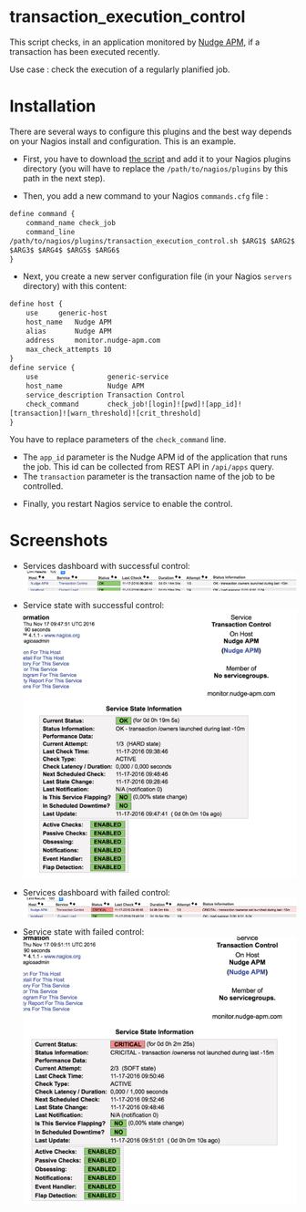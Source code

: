 # transaction_execution_control

This script checks, in an application monitored by [Nudge APM](https://www.nudge-apm.com), if a transaction has been executed recently.

Use case : check the execution of a regularly planified job.

# Installation

There are several ways to configure this plugins and the best way depends on your Nagios install and configuration.
This is an example.

* First, you have to download [the script](transaction_execution_control.sh) and add it to your Nagios plugins directory (you will have to replace the `/path/to/nagios/plugins` by this path in the next step).

* Then, you add a new command to your Nagios `commands.cfg` file :
```
define command {
    command_name check_job
    command_line /path/to/nagios/plugins/transaction_execution_control.sh $ARG1$ $ARG2$ $ARG3$ $ARG4$ $ARG5$ $ARG6$
}
```

* Next, you create a new server configuration file (in your Nagios `servers` directory) with this content:
```
define host {
    use     generic-host
    host_name   Nudge APM
    alias       Nudge APM
    address     monitor.nudge-apm.com
    max_check_attempts 10
}
define service {
    use                 generic-service
    host_name           Nudge APM
    service_description Transaction Control
    check_command       check_job![login]![pwd]![app_id]![transaction]![warn_threshold]![crit_threshold]
}
```
You have to replace parameters of the `check_command` line.
  - The `app_id` parameter is the Nudge APM id of the application that runs the job. This id can be collected from REST API in `/api/apps` query.
  - The `transaction` parameter is the transaction name of the job to be controlled.


* Finally, you restart Nagios service to enable the control.

# Screenshots

* Services dashboard with successful control:<br>
<kbd><img src="../img/screen-check-tr-ok-1.png" /></kbd>

* Service state with successful control:<br>
<kbd><img src="../img/screen-check-tr-ok-2.png" /></kbd>

* Services dashboard with failed control:<br>
<kbd><img src="../img/screen-check-tr-crit-1.png" /></kbd>

* Service state with failed control:<br>
<kbd><img src="../img/screen-check-tr-crit-2.png" /></kbd>
